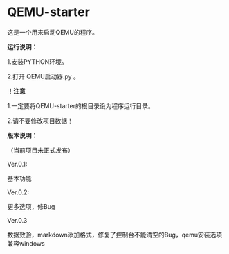 # QEMU-starter
这是一个用来启动QEMU的程序。

**运行说明：**

<p>1.安装PYTHON环境。</p>
<p>2.打开 QEMU启动器.py 。</p>

**！注意**

<p>1.一定要将QEMU-starter的根目录设为程序运行目录。</p>
<p>2.请不要修改项目数据！</p>


**版本说明：**

（当前项目未正式发布）
<p>Ver.0.1:</p>
<p>基本功能</p>
<p>Ver.0.2:</p>
<p>更多选项，修Bug</p>
<p>Ver.0.3</p>
<p>数据效验，markdown添加格式，修复了控制台不能清空的Bug，qemu安装选项兼容windows</p>

